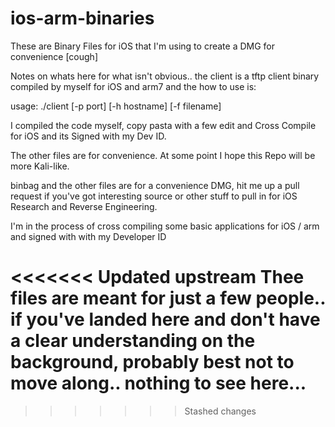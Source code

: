 # ios-arm-binaries

These are Binary Files for iOS that I'm using to create a DMG for convenience [cough]

Notes on whats here for what isn't obvious.. 
the client is a tftp client binary compiled by myself for iOS and arm7 and the how to use is:

usage: ./client [-p port] [-h hostname] [-f filename]

I compiled the code myself, copy pasta with a few edit and Cross Compile for iOS and its Signed with my Dev ID.

The other files are for convenience. At some point I hope this Repo will be more Kali-like.

binbag and the other files are for a convenience DMG, hit me up a pull request if you've got interesting source or other stuff to pull in for iOS Research and Reverse Engineering.

I'm in the process of cross compiling some basic applications for iOS / arm and signed with with my Developer ID

<<<<<<< Updated upstream
Thee files are meant for just a few people.. if you've landed here and don't have a clear understanding on the background, probably best not to move along.. nothing to see here...
=======

>>>>>>> Stashed changes

